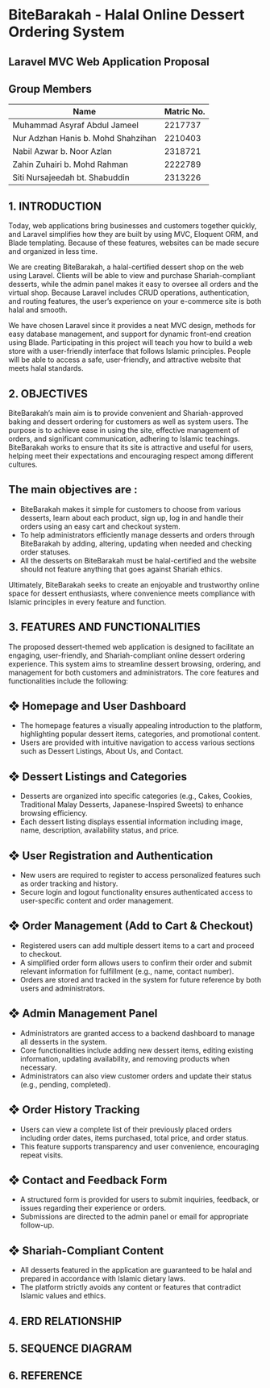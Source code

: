 # BiteBarakah - Halal Online Dessert Ordering System
## Laravel MVC Web Application Proposal

## Group Members

| Name                          | Matric No. |
|-------------------------------|------------|
| Muhammad Asyraf Abdul Jameel  | 2217737    |
| Nur Adzhan Hanis b. Mohd Shahzihan | 2210403 |
| Nabil Azwar b. Noor Azlan     | 2318721    |
| Zahin Zuhairi b. Mohd Rahman  | 2222789    |
| Siti Nursajeedah bt. Shabuddin | 2313226   |

## 1. INTRODUCTION 
Today, web applications bring businesses and customers together quickly, and Laravel simplifies how they are built by using MVC, Eloquent ORM, and Blade templating. Because of these features, websites can be made secure and organized in less time.

We are creating BiteBarakah, a halal-certified dessert shop on the web using Laravel. Clients will be able to view and purchase Shariah-compliant desserts, while the admin panel makes it easy to oversee all orders and the virtual shop. Because Laravel includes CRUD operations, authentication, and routing features, the user’s experience on your e-commerce site is both halal and smooth.

We have chosen Laravel since it provides a neat MVC design, methods for easy database management, and support for dynamic front-end creation using Blade. Participating in this project will teach you how to build a web store with a user-friendly interface that follows Islamic principles. People will be able to access a safe, user-friendly, and attractive website that meets halal standards. 

## 2. OBJECTIVES
BiteBarakah’s main aim is to provide convenient and Shariah-approved baking and dessert ordering for customers as well as system users. The purpose is to achieve ease in using the site, effective management of orders, and significant communication, adhering to Islamic teachings. BiteBarakah works to ensure that its site is attractive and useful for users, helping meet their expectations and encouraging respect among different cultures.
## The main objectives are : 
- BiteBarakah makes it simple for customers to choose from various desserts, learn about each product, sign up, log in and handle their orders using an easy cart and checkout system.
- To help administrators efficiently manage desserts and orders through BiteBarakah by adding, altering, updating when needed and checking order statuses.
- All the desserts on BiteBarakah must be halal-certified and the website should not feature anything that goes against Shariah ethics.

Ultimately, BiteBarakah seeks to create an enjoyable and trustworthy online space for dessert enthusiasts, where convenience meets compliance with Islamic principles in every feature and function.

## 3. FEATURES AND FUNCTIONALITIES
The proposed dessert-themed web application is designed to facilitate an engaging, user-friendly, and Shariah-compliant online dessert ordering experience. This system aims to streamline dessert browsing, ordering, and management for both customers and administrators. The core features and functionalities include the following:
## ❖ Homepage and User Dashboard
- The homepage features a visually appealing introduction to the platform, highlighting popular dessert items, categories, and promotional content.
- Users are provided with intuitive navigation to access various sections such as Dessert Listings, About Us, and Contact.
##  ❖ Dessert Listings and Categories
- Desserts are organized into specific categories (e.g., Cakes, Cookies, Traditional Malay Desserts, Japanese-Inspired Sweets) to enhance browsing efficiency.
- Each dessert listing displays essential information including image, name, description, availability status, and price.
##  ❖ User Registration and Authentication
- New users are required to register to access personalized features such as order tracking and history.
- Secure login and logout functionality ensures authenticated access to user-specific content and order management.
##  ❖ Order Management (Add to Cart & Checkout)
- Registered users can add multiple dessert items to a cart and proceed to checkout.
- A simplified order form allows users to confirm their order and submit relevant information for fulfillment (e.g., name, contact number).
- Orders are stored and tracked in the system for future reference by both users and administrators.
##  ❖ Admin Management Panel
- Administrators are granted access to a backend dashboard to manage all desserts in the system.
- Core functionalities include adding new dessert items, editing existing information, updating availability, and removing products when necessary.
- Administrators can also view customer orders and update their status (e.g., pending, completed).
##  ❖ Order History Tracking
- Users can view a complete list of their previously placed orders including order dates, items purchased, total price, and order status.
- This feature supports transparency and user convenience, encouraging repeat visits.
##  ❖ Contact and Feedback Form
- A structured form is provided for users to submit inquiries, feedback, or issues regarding their experience or orders.
- Submissions are directed to the admin panel or email for appropriate follow-up.
##  ❖ Shariah-Compliant Content
- All desserts featured in the application are guaranteed to be halal and prepared in accordance with Islamic dietary laws.
- The platform strictly avoids any content or features that contradict Islamic values and ethics.

## 4. ERD RELATIONSHIP
## 5. SEQUENCE DIAGRAM 
## 6. REFERENCE












